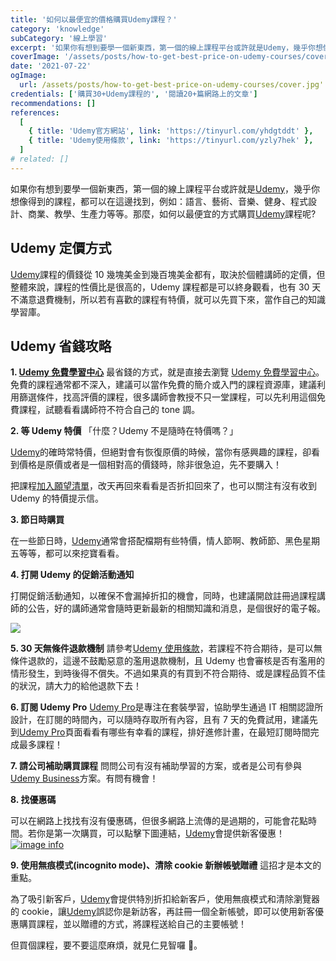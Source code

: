 ```yaml
---
title: '如何以最便宜的價格購買Udemy課程？'
category: 'knowledge'
subCategory: '線上學習'
excerpt: '如果你有想到要學一個新東西，第一個的線上課程平台或許就是Udemy，幾乎你想像得到的課程，都可以在這邊找到，例如：語言、藝術、音樂、健身、程式設計、商業、教學、生產力等等。那麼，如何以最便宜的方式購買Udemy課程呢?'
coverImage: '/assets/posts/how-to-get-best-price-on-udemy-courses/cover.jpg'
date: '2021-07-22'
ogImage:
  url: /assets/posts/how-to-get-best-price-on-udemy-courses/cover.jpg'
credentials: ['購買30+Udemy課程的', '閱讀20+篇網路上的文章']
recommendations: []
references:
  [
    { title: 'Udemy官方網站', link: 'https://tinyurl.com/yhdgtddt' },
    { title: 'Udemy使用條款', link: 'https://tinyurl.com/yzly7hek' },
  ]
# related: []
---
```


如果你有想到要學一個新東西，第一個的線上課程平台或許就是[Udemy](https://tinyurl.com/yhdgtddt)，幾乎你想像得到的課程，都可以在這邊找到，例如：語言、藝術、音樂、健身、程式設計、商業、教學、生產力等等。那麼，如何以最便宜的方式購買[Udemy](https://tinyurl.com/yhdgtddt)課程呢?

## Udemy 定價方式

[Udemy](https://tinyurl.com/yhdgtddt)課程的價錢從 10 幾塊美金到幾百塊美金都有，取決於個體講師的定價，但整體來說，課程的性價比是很高的，Udemy 課程都是可以終身觀看，也有 30 天不滿意退費機制，所以若有喜歡的課程有特價，就可以先買下來，當作自己的知識學習庫。

## Udemy 省錢攻略

**1. [Udemy 免費學習中心](https://tinyurl.com/yfbaghja)**
最省錢的方式，就是直接去瀏覽 [Udemy 免費學習中心](https://tinyurl.com/yfbaghja)。免費的課程通常都不深入，建議可以當作免費的簡介或入門的課程資源庫，建議利用篩選條件，找高評價的課程，很多講師會教授不只一堂課程，可以先利用這個免費課程，試聽看看講師符不符合自己的 tone 調。

**2. 等 Udemy 特價**
「什麼？Udemy 不是隨時在特價嗎？」

[Udemy](https://tinyurl.com/yhdgtddt)的確時常特價，但絕對會有恢復原價的時候，當你有感興趣的課程，卻看到價格是原價或者是一個相對高的價錢時，除非很急迫，先不要購入！

把課程[加入願望清單](https://tinyurl.com/yf8sak6b)，改天再回來看看是否折扣回來了，也可以關注有沒有收到 Udemy 的特價提示信。

**3. 節日時購買**

在一些節日時，[Udemy](https://tinyurl.com/yhdgtddt)通常會搭配檔期有些特價，情人節啊、教師節、黑色星期五等等，都可以來挖寶看看。

**4. 打開 Udemy 的促銷活動通知**

打開促銷活動通知，以確保不會漏掉折扣的機會，同時，也建議開啟註冊過課程講師的公告，好的講師通常會隨時更新最新的相關知識和消息，是個很好的電子報。

![](https://i.imgur.com/NaVDSkb.png)

**5. 30 天無條件退款機制**
請參考[Udemy 使用條款](https://tinyurl.com/yzly7hek)，若課程不符合期待，是可以無條件退款的，這邊不鼓勵惡意的濫用退款機制，且 Udemy 也會審核是否有濫用的情形發生，到時後得不償失。不過如果真的有買到不符合期待、或是課程品質不佳的狀況，請大力的給他退款下去！

**6. 訂閱 Udemy Pro**
[Udemy Pro](https://tinyurl.com/yhgfsrwr)是專注在套裝學習，協助學生通過 IT 相關認證所設計，在訂閱的時間內，可以隨時存取所有內容，且有 7 天的免費試用，建議先到[Udemy Pro](https://tinyurl.com/yhgfsrwr)頁面看看有哪些有幸看的課程，排好進修計畫，在最短訂閱時間完成最多課程！

**7. 請公司補助購買課程**
問問公司有沒有補助學習的方案，或者是公司有參與[Udemy Business](https://tinyurl.com/ygzsqe9j)方案。有問有機會！

**8. 找優惠碼**

可以在網路上找找有沒有優惠碼，但很多網路上流傳的是過期的，可能會花點時間。若你是第一次購買，可以點擊下圖連結，[Udemy](https://tinyurl.com/yhdgtddt)會提供新客優惠！
[![image info](https://affsrc.com/track/imp/img/97032/ce2bc2b79e0123ddefcda67f8835ce13286c4ec17cebf0ab416db6006302?subid_1=&subid_2=&subid_3=&subid_4=&subid_5=)](https://abzcoupon.com/track/clicks/4546/ce2bc2b79e0123ddefcda67f8835ce13286c4ec17cebf0ab416db6006302?subid_1=&subid_2=&subid_3=&subid_4=&subid_5=&t=https%3A%2F%2Fwww.udemy.com%2F)

**9. 使用無痕模式(incognito mode)、清除 cookie 新辦帳號贈禮**
這招才是本文的重點。

為了吸引新客戶，[Udemy](https://tinyurl.com/yhdgtddt)會提供特別折扣給新客戶，使用無痕模式和清除瀏覽器的 cookie，讓[Udemy](https://tinyurl.com/yhdgtddt)誤認你是新訪客，再註冊一個全新帳號，即可以使用新客優惠購買課程，並以贈禮的方式，將課程送給自己的主要帳號！

但買個課程，要不要這麼麻煩，就見仁見智囉 。

